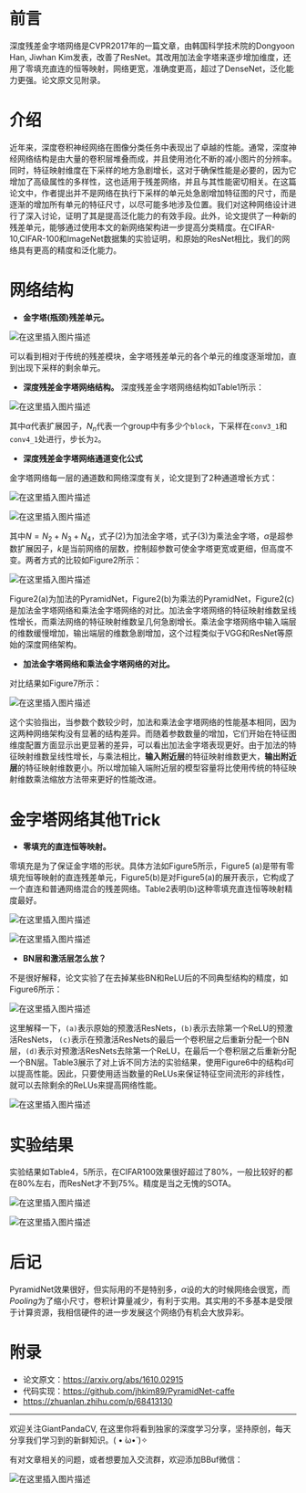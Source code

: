 # 前言
深度残差金字塔网络是CVPR2017年的一篇文章，由韩国科学技术院的Dongyoon Han, Jiwhan Kim发表，改善了ResNet。其改用加法金字塔来逐步增加维度，还用了零填充直连的恒等映射，网络更宽，准确度更高，超过了DenseNet，泛化能力更强。论文原文见附录。

# 介绍
近年来，深度卷积神经网络在图像分类任务中表现出了卓越的性能。通常，深度神经网络结构是由大量的卷积层堆叠而成，并且使用池化不断的减小图片的分辨率。同时，特征映射维度在下采样的地方急剧增长，这对于确保性能是必要的，因为它增加了高级属性的多样性，这也适用于残差网络，并且与其性能密切相关。在这篇论文中，作者提出并不是网络在执行下采样的单元处急剧增加特征图的尺寸，而是逐渐的增加所有单元的特征尺寸，以尽可能多地涉及位置。我们对这种网络设计进行了深入讨论，证明了其是提高泛化能力的有效手段。此外，论文提供了一种新的残差单元，能够通过使用本文的新网络架构进一步提高分类精度。在CIFAR-10,CIFAR-100和ImageNet数据集的实验证明，和原始的ResNet相比，我们的网络具有更高的精度和泛化能力。
# 网络结构

- **金字塔(瓶颈)残差单元。**

![在这里插入图片描述](https://img-blog.csdnimg.cn/20190822103233432.png?x-oss-process=image/watermark,type_ZmFuZ3poZW5naGVpdGk,shadow_10,text_aHR0cHM6Ly9ibG9nLmNzZG4ubmV0L2p1c3Rfc29ydA==,size_16,color_FFFFFF,t_70)

可以看到相对于传统的残差模块，金字塔残差单元的各个单元的维度逐渐增加，直到出现下采样的剩余单元。

- **深度残差金字塔网络结构。**
深度残差金字塔网络结构如Table1所示：

![在这里插入图片描述](https://img-blog.csdnimg.cn/20190822103756517.png?x-oss-process=image/watermark,type_ZmFuZ3poZW5naGVpdGk,shadow_10,text_aHR0cHM6Ly9ibG9nLmNzZG4ubmV0L2p1c3Rfc29ydA==,size_16,color_FFFFFF,t_70)

其中$\alpha$代表扩展因子，$N_n$代表一个group中有多少个`block`，下采样在`conv3_1`和`conv4_1`处进行，步长为`2`。 

-  **深度残差金字塔网络通道变化公式**

金字塔网络每一层的通道数和网络深度有关，论文提到了2种通道增长方式：

![在这里插入图片描述](https://img-blog.csdnimg.cn/20200110230437753.png)

![在这里插入图片描述](https://img-blog.csdnimg.cn/20200110230504670.png)

其中$N=N_2+N_3+N_4$，式子(2)为加法金字塔，式子(3)为乘法金字塔，$\alpha$是超参数扩展因子，$k$是当前网络的层数，控制超参数可使金字塔更宽或更细，但高度不变。两者方式的比较如Figure2所示：

![在这里插入图片描述](https://img-blog.csdnimg.cn/20190822104757311.png?x-oss-process=image/watermark,type_ZmFuZ3poZW5naGVpdGk,shadow_10,text_aHR0cHM6Ly9ibG9nLmNzZG4ubmV0L2p1c3Rfc29ydA==,size_16,color_FFFFFF,t_70)

Figure2(a)为加法的PyramidNet，Figure2(b)为乘法的PyramidNet，Figure2(c)是加法金字塔网络和乘法金字塔网络的对比。加法金字塔网络的特征映射维数呈线性增长，而乘法网络的特征映射维数呈几何急剧增长。乘法金字塔网络中输入端层的维数缓慢增加，输出端层的维数急剧增加，这个过程类似于VGG和ResNet等原始的深度网络架构。

- **加法金字塔网络和乘法金字塔网络的对比。**

对比结果如Figure7所示：

![在这里插入图片描述](https://img-blog.csdnimg.cn/20190822105120845.png?x-oss-process=image/watermark,type_ZmFuZ3poZW5naGVpdGk,shadow_10,text_aHR0cHM6Ly9ibG9nLmNzZG4ubmV0L2p1c3Rfc29ydA==,size_16,color_FFFFFF,t_70)

这个实验指出，当参数个数较少时，加法和乘法金字塔网络的性能基本相同，因为这两种网络架构没有显著的结构差异。而随着参数数量的增加，它们开始在特征图维度配置方面显示出更显著的差异，可以看出加法金字塔表现更好。由于加法的特征映射维数呈线性增长，与乘法相比，**输入附近层**的特征映射维数更大，**输出附近层**的特征映射维数更小。所以增加输入端附近层的模型容量将比使用传统的特征映射维数乘法缩放方法带来更好的性能改进。

# 金字塔网络其他Trick

-  **零填充的直连恒等映射。**

零填充是为了保证金字塔的形状。具体方法如Figure5所示，Figure5 (a)是带有零填充恒等映射的直连残差单元，Figure5(b)是对Figure5(a)的展开表示，它构成了一个直连和普通网络混合的残差网络。Table2表明(b)这种零填充直连恒等映射精度最好。

![在这里插入图片描述](https://img-blog.csdnimg.cn/20190822105538121.png?x-oss-process=image/watermark,type_ZmFuZ3poZW5naGVpdGk,shadow_10,text_aHR0cHM6Ly9ibG9nLmNzZG4ubmV0L2p1c3Rfc29ydA==,size_16,color_FFFFFF,t_70)

![在这里插入图片描述](https://img-blog.csdnimg.cn/2019082211291027.png)

- **BN层和激活层怎么放？**

不是很好解释，论文实验了在去掉某些BN和ReLU后的不同典型结构的精度，如Figure6所示：

![在这里插入图片描述](https://img-blog.csdnimg.cn/20190822113543147.png?x-oss-process=image/watermark,type_ZmFuZ3poZW5naGVpdGk,shadow_10,text_aHR0cHM6Ly9ibG9nLmNzZG4ubmV0L2p1c3Rfc29ydA==,size_16,color_FFFFFF,t_70)

这里解释一下，`(a)`表示原始的预激活ResNets，`(b)`表示去除第一个ReLU的预激活ResNets， `(c)`表示在预激活ResNets的最后一个卷积层之后重新分配一个BN层，`(d)`表示对预激活ResNets去除第一个ReLU，在最后一个卷积层之后重新分配一个BN层。Table3展示了对上诉不同方法的实验结果，使用Figure6中的结构`d`可以提高性能。因此，只要使用适当数量的ReLUs来保证特征空间流形的非线性，就可以去除剩余的ReLUs来提高网络性能。

![在这里插入图片描述](https://img-blog.csdnimg.cn/20190822113708588.png?x-oss-process=image/watermark,type_ZmFuZ3poZW5naGVpdGk,shadow_10,text_aHR0cHM6Ly9ibG9nLmNzZG4ubmV0L2p1c3Rfc29ydA==,size_16,color_FFFFFF,t_70)

# 实验结果

实验结果如Table4，5所示，在CIFAR100效果很好超过了80%，一般比较好的都在80%左右，而ResNet才不到75%。精度是当之无愧的SOTA。

![在这里插入图片描述](https://img-blog.csdnimg.cn/20190822113906725.png?x-oss-process=image/watermark,type_ZmFuZ3poZW5naGVpdGk,shadow_10,text_aHR0cHM6Ly9ibG9nLmNzZG4ubmV0L2p1c3Rfc29ydA==,size_16,color_FFFFFF,t_70)

![在这里插入图片描述](https://img-blog.csdnimg.cn/20190822113923173.png?x-oss-process=image/watermark,type_ZmFuZ3poZW5naGVpdGk,shadow_10,text_aHR0cHM6Ly9ibG9nLmNzZG4ubmV0L2p1c3Rfc29ydA==,size_16,color_FFFFFF,t_70)

# 后记
PyramidNet效果很好，但实际用的不是特别多，$\alpha$设的大的时候网络会很宽，而$Pooling$为了缩小尺寸，卷积计算量减少，有利于实用。其实用的不多基本是受限于计算资源，我相信硬件的进一步发展这个网络仍有机会大放异彩。

# 附录

- 论文原文：https://arxiv.org/abs/1610.02915
- 代码实现：https://github.com/jhkim89/PyramidNet-caffe
- https://zhuanlan.zhihu.com/p/68413130

---------------------------------------------------------------------------

欢迎关注GiantPandaCV, 在这里你将看到独家的深度学习分享，坚持原创，每天分享我们学习到的新鲜知识。( • ̀ω•́ )✧

有对文章相关的问题，或者想要加入交流群，欢迎添加BBuf微信：

![在这里插入图片描述](https://img-blog.csdnimg.cn/20200110234905879.png?x-oss-process=image/watermark,type_ZmFuZ3poZW5naGVpdGk,shadow_10,text_aHR0cHM6Ly9ibG9nLmNzZG4ubmV0L2p1c3Rfc29ydA==,size_16,color_FFFFFF,t_70)
